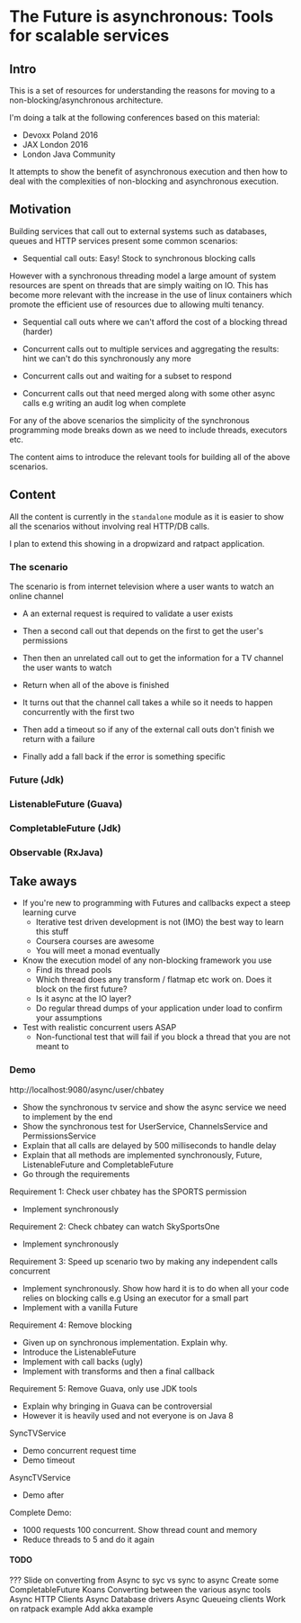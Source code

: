 # The Future is asynchronous: Tools for scalable services 

## Intro

This is a set of resources for understanding the reasons for moving to a
non-blocking/asynchronous architecture.
 
I'm doing a talk at the following conferences based on this material:
* Devoxx Poland 2016
* JAX London 2016
* London Java Community

It attempts to show the benefit of asynchronous execution and then how 
to deal with the complexities of non-blocking and asynchronous execution.

## Motivation

Building services that call out to external systems such as databases, 
queues and HTTP services present some common scenarios:

* Sequential call outs: Easy! Stock to synchronous blocking calls

However with a synchronous threading model a large amount of system resources
are spent on threads that are simply waiting on IO. This has become more relevant
with the increase in the use of linux containers which promote the efficient
use of resources due to allowing multi tenancy.

* Sequential call outs where we can't afford the cost of a blocking thread (harder)

* Concurrent calls out to multiple services and aggregating the results: hint we can't do this synchronously any more

* Concurrent calls out and waiting for a subset to respond

* Concurrent calls out that need merged along with some other async calls e.g writing an audit log when complete

For any of the above scenarios the simplicity of the synchronous programming mode
breaks down as we need to include threads, executors etc.

The content aims to introduce the relevant tools for building all of the above 
scenarios. 


## Content

All the content is currently in the `standalone` module as it is easier
to show all the scenarios without involving real HTTP/DB calls.

I plan to extend this showing in a dropwizard and ratpact application.

### The scenario

The scenario is from internet television where a user wants to watch an online channel


* A an external request is required to validate a user exists
* Then a second call out that depends on the first to get the user's permissions
* Then then an unrelated call out to get the information for a TV channel the user wants to watch
* Return when all of the above is finished
* It turns out that the channel call takes a while so it needs to happen concurrently with the first two



* Then add a timeout so if any of the external call outs don't finish we return with a failure
* Finally add a fall back if the error is something specific



### Future (Jdk)

### ListenableFuture (Guava)

### CompletableFuture (Jdk)

### Observable (RxJava)

## Take aways

* If you're new to programming with Futures and callbacks expect a steep learning curve
  * Iterative test driven development is not (IMO) the best way to learn this stuff
  * Coursera courses are awesome
  * You will meet a monad eventually
* Know the execution model of any non-blocking framework you use
  * Find its thread pools
  * Which thread does any transform / flatmap etc work on. Does it block on the first future?
  * Is it async at the IO layer?
  * Do regular thread dumps of your application under load to confirm your assumptions
* Test with realistic concurrent users ASAP
  * Non-functional test that will fail if you block a thread that you are not meant to

### Demo

http://localhost:9080/async/user/chbatey

* Show the synchronous tv service and show the async service we need to 
  implement by the end
* Show the synchronous test for UserService, ChannelsService and PermissionsService
* Explain that all calls are delayed by 500 milliseconds to handle delay
* Explain that all methods are implemented synchronously, Future, ListenableFuture and CompletableFuture
* Go through the requirements

Requirement 1: Check user chbatey has the SPORTS permission
* Implement synchronously

Requirement 2:  Check chbatey can watch SkySportsOne
* Implement synchronously

Requirement 3: Speed up scenario two by making any independent calls concurrent
* Implement synchronously. Show how hard it is to do when all your
  code relies on blocking calls e.g Using an executor for a small part
* Implement with a vanilla Future  

Requirement 4: Remove blocking
* Given up on synchronous implementation. Explain why.
* Introduce the ListenableFuture
* Implement with call backs (ugly)
* Implement with transforms and then a final callback

Requirement 5: Remove Guava, only use JDK tools
* Explain why bringing in Guava can be controversial
* However it is heavily used and not everyone is on Java 8

SyncTVService
* Demo concurrent request time
* Demo timeout

AsyncTVService
* Demo after

Complete Demo:
* 1000 requests 100 concurrent. Show thread count and memory
* Reduce threads to 5 and do it again

#### TODO

??? Slide on converting from Async to syc vs sync to async
Create some CompletableFuture Koans
Converting between the various async tools
Async HTTP Clients
Async Database drivers
Async Queueing clients
Work on ratpack example
Add akka example


